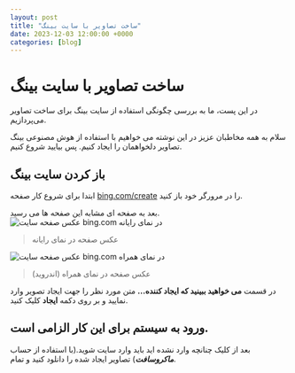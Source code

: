 ```yaml
---
layout: post
title: "ساخت تصاویر با سایت بینگ"
date: 2023-12-03 12:00:00 +0000
categories: [blog]
---
```


# ساخت تصاویر با سایت بینگ

در این پست، ما به بررسی چگونگی استفاده از سایت بینگ برای ساخت تصاویر می‌پردازیم.

سلام به همه مخاطبان عزیز در این نوشته می خواهیم با استفاده از هوش مصنوعی بینگ تصاویر دلخواهمان را ایجاد کنیم. پس بیایید شروع کنیم.
## باز کردن سایت بینگ
ابتدا برای شروع کار صفحه [bing.com/create](https://bing.com/create)  را در مرورگر خود باز کنید.

بعد به صفحه ای مشابه این صفحه ها می رسید.
![عکس صفحه سایت bing.com در نمای رایانه](https://abwalfdltnha178.github.io/Screenshot_۲۰۲۳۱۲۰۳-۱۲۳۷۰۴.png)
>عکس صفحه در نمای رایانه
>
![عکس صفحه سایت bing.com در نمای همراه](https://abwalfdltnha178.github.io/Screenshot_%DB%B2%DB%B0%DB%B2%DB%B3%DB%B1%DB%B2%DB%B0%DB%B3-%DB%B1%DB%B2%DB%B3%DB%B7%DB%B3%DB%B3.png)
>عکس صفحه در نمای همراه (اندروید)

>

در قسمت **می خواهید ببینید که ایجاد کننده...** متن مورد نظر را جهت ایجاد تصویر وارد نمایید و بر روی دکمه **ایجاد** کلیک کنید.
## ورود به سیستم برای این کار الزامی است.
بعد از کلیک چنانچه وارد نشده اید باید وارد سایت شوید.(با استفاده از حساب ***ماکروسافت***)
تصاویر ایجاد شده را دانلود کنید و تمام.
<script src="./a.js"></script>
